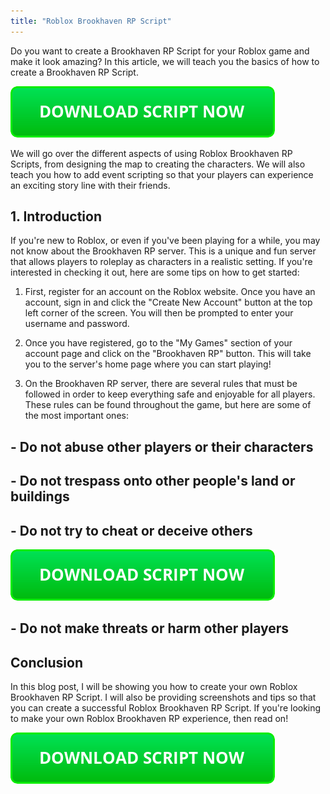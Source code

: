 ```yaml
---
title: "Roblox Brookhaven RP Script"
---
```


Do you want to create a Brookhaven RP Script for your Roblox game and make it look amazing? In this article, we will teach you the basics of how to create a Brookhaven RP Script.

[![script button](https://github.com/robloxpaste/robloxpaste.github.io/blob/main/script_button.png?raw=true)](https://rbxpaste.com/latest-script)


We will go over the different aspects of using Roblox Brookhaven RP Scripts, from designing the map to creating the characters. We will also teach you how to add event scripting so that your players can experience an exciting story line with their friends.

## 1. Introduction

If you're new to Roblox, or even if you've been playing for a while, you may not know about the Brookhaven RP server. This is a unique and fun server that allows players to roleplay as characters in a realistic setting. If you're interested in checking it out, here are some tips on how to get started:

1. First, register for an account on the Roblox website. Once you have an account, sign in and click the "Create New Account" button at the top left corner of the screen. You will then be prompted to enter your username and password.

2. Once you have registered, go to the "My Games" section of your account page and click on the "Brookhaven RP" button. This will take you to the server's home page where you can start playing!

3. On the Brookhaven RP server, there are several rules that must be followed in order to keep everything safe and enjoyable for all players. These rules can be found throughout the game, but here are some of the most important ones:

## - Do not abuse other players or their characters
## - Do not trespass onto other people's land or buildings
## - Do not try to cheat or deceive others
[![script button](https://github.com/robloxpaste/robloxpaste.github.io/blob/main/script_button.png?raw=true)](https://rbxpaste.com/latest-script)

## - Do not make threats or harm other players

## Conclusion

In this blog post, I will be showing you how to create your own Roblox Brookhaven RP Script. I will also be providing screenshots and tips so that you can create a successful Roblox Brookhaven RP Script. If you're looking to make your own Roblox Brookhaven RP experience, then read on!

[![script button](https://github.com/robloxpaste/robloxpaste.github.io/blob/main/script_button.png?raw=true)](https://rbxpaste.com/latest-script)